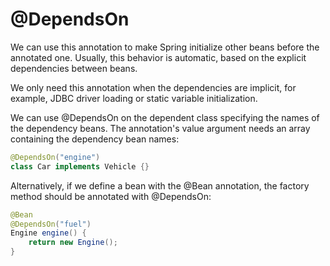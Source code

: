 # @DependsOn

We can use this annotation to make Spring initialize other beans before the annotated one. Usually, this behavior is automatic, based on the explicit dependencies between beans.

We only need this annotation when the dependencies are implicit, for example, JDBC driver loading or static variable initialization.

We can use @DependsOn on the dependent class specifying the names of the dependency beans. The annotation's value argument needs an array containing the dependency bean names:
```java
@DependsOn("engine")
class Car implements Vehicle {}
```
Alternatively, if we define a bean with the @Bean annotation, the factory method should be annotated with @DependsOn:
```java
@Bean
@DependsOn("fuel")
Engine engine() {
    return new Engine();
}
```